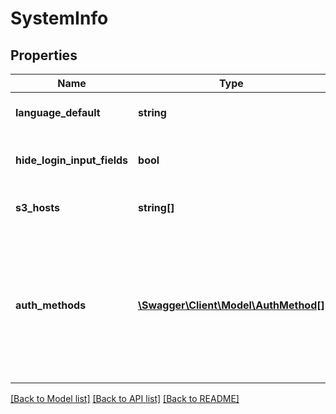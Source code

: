 # SystemInfo

## Properties
Name | Type | Description | Notes
------------ | ------------- | ------------- | -------------
**language_default** | **string** | System default language cf. [RFC 5646](https://tools.ietf.org/html/rfc5646) | 
**hide_login_input_fields** | **bool** | Defines if login fields should be hidden  [Since version 4.13.0] | 
**s3_hosts** | **string[]** | List of S3 Hosts  [Since version 4.14.4] | 
**auth_methods** | [**\Swagger\Client\Model\AuthMethod[]**](AuthMethod.md) | &#x60;DEPRECATED&#x60;: Authentication methods: * &#x60;sql&#x60; * &#x60;active_directory&#x60; * &#x60;radius&#x60; * &#x60;openid&#x60; use &#x60;authData&#x60; instead  [Deprecated since version 4.13.0] | 

[[Back to Model list]](../README.md#documentation-for-models) [[Back to API list]](../README.md#documentation-for-api-endpoints) [[Back to README]](../README.md)


